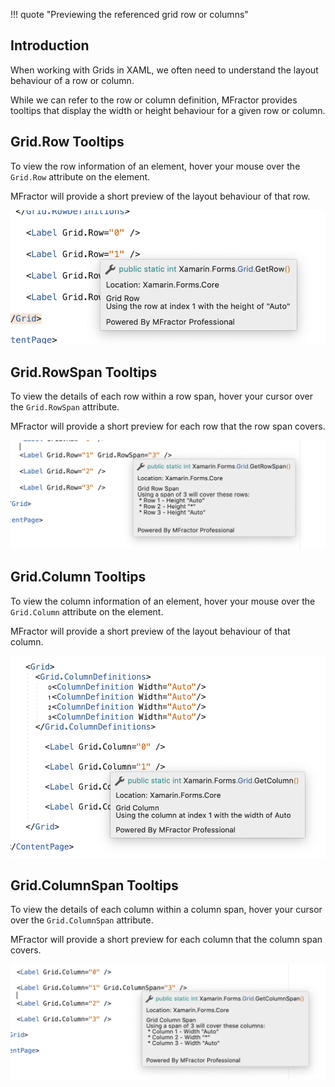 !!! quote "Previewing the referenced grid row or columns"

## Introduction

When working with Grids in XAML, we often need to understand the layout behaviour of a row or column.

While we can refer to the row or column definition, MFractor provides tooltips that display the width or height behaviour for a given row or column.

## Grid.Row Tooltips

To view the row information of an element, hover your mouse over the `Grid.Row` attribute on the element.

MFractor will provide a short preview of the layout behaviour of that row.

![Grid row tooltips](/img/xamarin-forms/row-tooltip.png)

## Grid.RowSpan Tooltips

To view the details of each row within a row span, hover your cursor over the `Grid.RowSpan` attribute.

MFractor will provide a short preview for each row that the row span covers.

![Grid row tooltips](/img/xamarin-forms/row-span-tooltip.png)

## Grid.Column Tooltips

To view the column information of an element, hover your mouse over the `Grid.Column` attribute on the element.

MFractor will provide a short preview of the layout behaviour of that column.

![Grid row tooltips](/img/xamarin-forms/column-tooltip.png)

## Grid.ColumnSpan Tooltips

To view the details of each column within a column span, hover your cursor over the `Grid.ColumnSpan` attribute.

MFractor will provide a short preview for each column that the column span covers.

![Grid row tooltips](/img/xamarin-forms/column-span-tooltip.png)
